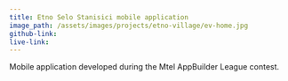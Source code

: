 ```yaml
---
title: Etno Selo Stanisici mobile application
image_path: /assets/images/projects/etno-village/ev-home.jpg
github-link:
live-link:
---
```

Mobile application developed during the Mtel AppBuilder League contest.
